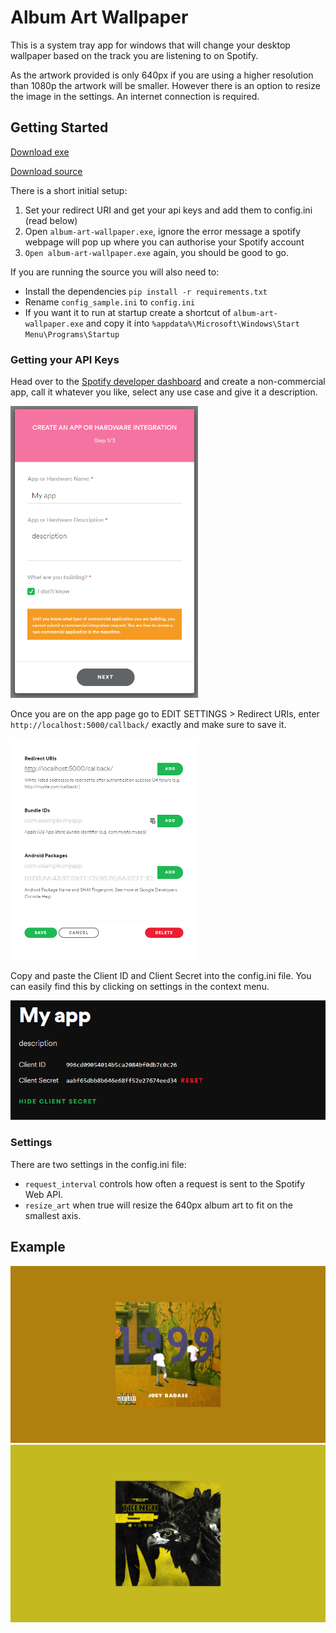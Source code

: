 # Album Art Wallpaper

This is a system tray app for windows that will change your desktop wallpaper based on the track you are listening to on Spotify.


As the artwork provided is only 640px if you are using a higher resolution than 1080p the artwork will be smaller. However there is an option to resize the image in the settings.
An internet connection is required.

## Getting Started

[Download exe](https://github.com/jac0b-w/album-art-wallpaper/releases/latest)

[Download source](https://github.com/jac0b-w/album-art-wallpaper/archive/master.zip)

There is a short initial setup:

1. Set your redirect URI and get your api keys and add them to config.ini (read below)
2. Open ```album-art-wallpaper.exe```, ignore the error message a spotify webpage will pop up where you can authorise your Spotify account
3. ```Open album-art-wallpaper.exe``` again, you should be good to go.

If you are running the source you will also need to:

- Install the dependencies ```pip install -r requirements.txt```
- Rename ```config_sample.ini``` to ```config.ini```
- If you want it to run at startup create a shortcut of ```album-art-wallpaper.exe``` and copy it into ```%appdata%\Microsoft\Windows\Start Menu\Programs\Startup```

### Getting your API Keys
Head over to the [Spotify developer dashboard](https://www.google.com) and create a non-commercial app, call it whatever you like, select any use case and give it a description.

<img src = readme_images/image1.png width=300>

Once you are on the app page go to EDIT SETTINGS > Redirect URIs, enter ``` http://localhost:5000/callback/ ``` exactly and make sure to save it.

<img src = readme_images/image2.png width=300>

Copy and paste the Client ID and Client Secret into the config.ini file. You can easily find this by clicking on settings in the context menu.

<img src = readme_images/image3.png width=700>


### Settings
There are two settings in the config.ini file:

- ```request_interval``` controls how often a request is sent to the Spotify Web API.
- ```resize_art``` when true will resize the 640px album art to fit on the smallest axis.

## Example
![](readme_images/example_wallpaper.png)
![](readme_images/example_wallpaper2.png)
